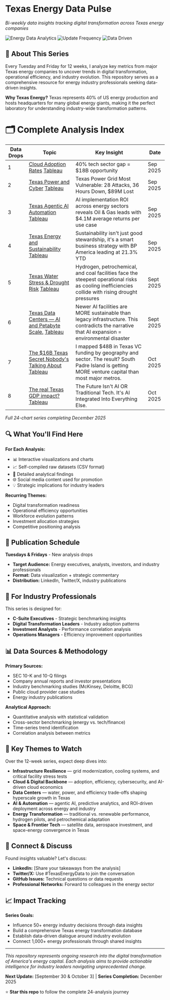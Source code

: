 # Texas Energy Data Pulse

*Bi-weekly data insights tracking digital transformation across Texas energy companies*

![Energy Data Analytics](https://img.shields.io/badge/Focus-Energy%20Analytics-orange) ![Update Frequency](https://img.shields.io/badge/Updates-Bi--weekly-blue) ![Data Driven](https://img.shields.io/badge/Approach-Data%20Driven-green)

## 🎯 About This Series

Every Tuesday and Friday for 12 weeks, I analyze key metrics from major Texas energy companies to uncover trends in digital transformation, operational efficiency, and industry evolution. This repository serves as a comprehensive resource for energy industry professionals seeking data-driven insights.

**Why Texas Energy?** Texas represents 40% of US energy production and hosts headquarters for many global energy giants, making it the perfect laboratory for understanding industry-wide transformation patterns.

# 🗂️ Complete Analysis Index

| Data Drops | Topic | Key Insight | Date |
|------|-------|-------------|------|
| 1    | [Cloud Adoption Rates](./week-01-cloud-adoption/) [Tableau](https://tinyurl.com/3wfubepc) | 40% tech sector gap = $18B opportunity | Sep 2025 |
| 2    | [Texas Power and Cyber](./week-01-cloud-adoption/) [Tableau](https://tinyurl.com/r8f46y74) | Texas Power Grid Most Vulnerable: 28 Attacks, 36 Hours Down, $89M Lost| Sep 2025 |
| 3    | [Texas Agentic AI Automation](./weektwo/) [Tableau](https://tinyurl.com/yed76nx5) | AI implementation ROI across energy sectors reveals Oil & Gas leads with $4.1M average returns per use case| Sep 2025 |
| 4    | [Texas Energy and Sustainability](./weektwo) [Tableau](https://tinyurl.com/ms8skm2b) |Sustainability isn't just good stewardship, it's a smart business strategy with BP America leading at 21.3% YTD | Sep 2025 |
| 5    | [Texas Water Stress & Drought Risk](./weekthree) [Tableau](https://tinyurl.com/cf8upsfz) | Hydrogen, petrochemical, and coal facilities face the steepest operational risks as cooling inefficiencies collide with rising drought pressures | Sept 2025 |
| 6    | [Texas Data Centers — AI and Petabyte Scale.](./weekthree) [Tableau](https://tinyurl.com/mry3bm5x) |Newer AI facilities are MORE sustainable than legacy infrastructure. This contradicts the narrative that AI expansion = environmental disaster| Sept 2025|
| 7    | [The $16B Texas Secret Nobody's Talking About](./weekfour) [Tableau](https://tinyurl.com/bdd6umzw) |I mapped $48B in Texas VC funding by geography and sector. The result? South Padre Island is getting MORE venture capital than most major metros.| Oct 2025|
| 8    | [The real Texas GDP impact?](./weekfour) [Tableau](https://lnkd.in/g56aBYGS) |The Future Isn't AI OR Traditional Tech. It's AI Integrated Into Everything Else. | Oct 2025|

*Full 24-chart series completing December 2025*
 
## 🔍 What You'll Find Here

**For Each Analysis:**
- 📊 Interactive visualizations and charts
- 📈 Self-compiled raw datasets (CSV format)
- 📝 Detailed analytical findings
- 🌐 Social media content used for promotion
- 💡 Strategic implications for industry leaders

**Recurring Themes:**
- Digital transformation readiness
- Operational efficiency opportunities
- Workforce evolution patterns
- Investment allocation strategies
- Competitive positioning analysis

## 📅 Publication Schedule

**Tuesdays & Fridays** - New analysis drops
- **Target Audience:** Energy executives, analysts, investors, and industry professionals
- **Format:** Data visualization + strategic commentary
- **Distribution:** LinkedIn, Twitter/X, industry publications

## 🎯 For Industry Professionals

This series is designed for:
- **C-Suite Executives** - Strategic benchmarking insights
- **Digital Transformation Leaders** - Industry adoption patterns
- **Investment Analysts** - Performance correlation analysis
- **Operations Managers** - Efficiency improvement opportunities

## 📊 Data Sources & Methodology

**Primary Sources:**
- SEC 10-K and 10-Q filings
- Company annual reports and investor presentations
- Industry benchmarking studies (McKinsey, Deloitte, BCG)
- Public cloud provider case studies
- Energy industry publications

**Analytical Approach:**
- Quantitative analysis with statistical validation
- Cross-sector benchmarking (energy vs. tech/finance)
- Time-series trend identification
- Correlation analysis between metrics

## 🚀 Key Themes to Watch

Over the 12-week series, expect deep dives into:

- **Infrastructure Resilience** — grid modernization, cooling systems, and critical facility stress tests  
- **Cloud & Digital Backbone** — adoption, efficiency, cybersecurity, and AI-driven cloud economics  
- **Data Centers** — water, power, and efficiency trade-offs shaping hyperscale growth in Texas  
- **AI & Automation** — agentic AI, predictive analytics, and ROI-driven deployment across energy and industry  
- **Energy Transformation** — traditional vs. renewable performance, hydrogen pilots, and petrochemical adaptation  
- **Space & Frontier Tech** — satellite data, aerospace investment, and space-energy convergence in Texas  


## 💬 Connect & Discuss

Found insights valuable? Let's discuss:
- **LinkedIn:** [Share your takeaways from the analysis]
- **Twitter/X:** Use #TexasEnergyData to join the conversation
- **GitHub Issues:** Technical questions or data requests
- **Professional Networks:** Forward to colleagues in the energy sector

## 📈 Impact Tracking

**Series Goals:**
- Influence 50+ energy industry decisions through data insights
- Build a comprehensive Texas energy transformation database
- Establish data-driven dialogue around industry evolution
- Connect 1,000+ energy professionals through shared insights

---

*This repository represents ongoing research into the digital transformation of America's energy capital. Each analysis aims to provide actionable intelligence for industry leaders navigating unprecedented change.*

**Next Update:** [September 30 & October 3] | **Series Completion:** December 2025

⭐ **Star this repo** to follow the complete 24-analysis journey
